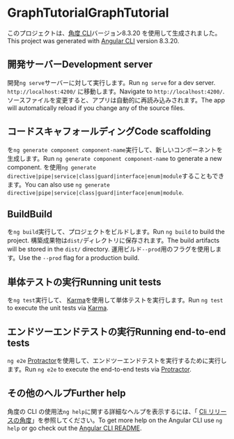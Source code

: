 # <a name="graphtutorial"></a><span data-ttu-id="2f84b-101">GraphTutorial</span><span class="sxs-lookup"><span data-stu-id="2f84b-101">GraphTutorial</span></span>

<span data-ttu-id="2f84b-102">このプロジェクトは、[角度 CLI](https://github.com/angular/angular-cli)バージョン8.3.20 を使用して生成されました。</span><span class="sxs-lookup"><span data-stu-id="2f84b-102">This project was generated with [Angular CLI](https://github.com/angular/angular-cli) version 8.3.20.</span></span>

## <a name="development-server"></a><span data-ttu-id="2f84b-103">開発サーバー</span><span class="sxs-lookup"><span data-stu-id="2f84b-103">Development server</span></span>

<span data-ttu-id="2f84b-104">開発`ng serve`サーバーに対して実行します。</span><span class="sxs-lookup"><span data-stu-id="2f84b-104">Run `ng serve` for a dev server.</span></span> <span data-ttu-id="2f84b-105">`http://localhost:4200/` に移動します。</span><span class="sxs-lookup"><span data-stu-id="2f84b-105">Navigate to `http://localhost:4200/`.</span></span> <span data-ttu-id="2f84b-106">ソースファイルを変更すると、アプリは自動的に再読み込みされます。</span><span class="sxs-lookup"><span data-stu-id="2f84b-106">The app will automatically reload if you change any of the source files.</span></span>

## <a name="code-scaffolding"></a><span data-ttu-id="2f84b-107">コードスキャフォールディング</span><span class="sxs-lookup"><span data-stu-id="2f84b-107">Code scaffolding</span></span>

<span data-ttu-id="2f84b-108">を`ng generate component component-name`実行して、新しいコンポーネントを生成します。</span><span class="sxs-lookup"><span data-stu-id="2f84b-108">Run `ng generate component component-name` to generate a new component.</span></span> <span data-ttu-id="2f84b-109">を使用`ng generate directive|pipe|service|class|guard|interface|enum|module`することもできます。</span><span class="sxs-lookup"><span data-stu-id="2f84b-109">You can also use `ng generate directive|pipe|service|class|guard|interface|enum|module`.</span></span>

## <a name="build"></a><span data-ttu-id="2f84b-110">Build</span><span class="sxs-lookup"><span data-stu-id="2f84b-110">Build</span></span>

<span data-ttu-id="2f84b-111">を`ng build`実行して、プロジェクトをビルドします。</span><span class="sxs-lookup"><span data-stu-id="2f84b-111">Run `ng build` to build the project.</span></span> <span data-ttu-id="2f84b-112">構築成果物は`dist/`ディレクトリに保存されます。</span><span class="sxs-lookup"><span data-stu-id="2f84b-112">The build artifacts will be stored in the `dist/` directory.</span></span> <span data-ttu-id="2f84b-113">運用ビルド`--prod`用のフラグを使用します。</span><span class="sxs-lookup"><span data-stu-id="2f84b-113">Use the `--prod` flag for a production build.</span></span>

## <a name="running-unit-tests"></a><span data-ttu-id="2f84b-114">単体テストの実行</span><span class="sxs-lookup"><span data-stu-id="2f84b-114">Running unit tests</span></span>

<span data-ttu-id="2f84b-115">を`ng test`実行して、 [Karma](https://karma-runner.github.io)を使用して単体テストを実行します。</span><span class="sxs-lookup"><span data-stu-id="2f84b-115">Run `ng test` to execute the unit tests via [Karma](https://karma-runner.github.io).</span></span>

## <a name="running-end-to-end-tests"></a><span data-ttu-id="2f84b-116">エンドツーエンドテストの実行</span><span class="sxs-lookup"><span data-stu-id="2f84b-116">Running end-to-end tests</span></span>

<span data-ttu-id="2f84b-117">`ng e2e` [Protractor](http://www.protractortest.org/)を使用して、エンドツーエンドテストを実行するために実行します。</span><span class="sxs-lookup"><span data-stu-id="2f84b-117">Run `ng e2e` to execute the end-to-end tests via [Protractor](http://www.protractortest.org/).</span></span>

## <a name="further-help"></a><span data-ttu-id="2f84b-118">その他のヘルプ</span><span class="sxs-lookup"><span data-stu-id="2f84b-118">Further help</span></span>

<span data-ttu-id="2f84b-119">角度の CLI の使用法`ng help`に関する詳細なヘルプを表示するには、「 [Cli リリースの角度](https://github.com/angular/angular-cli/blob/master/README.md)」を参照してください。</span><span class="sxs-lookup"><span data-stu-id="2f84b-119">To get more help on the Angular CLI use `ng help` or go check out the [Angular CLI README](https://github.com/angular/angular-cli/blob/master/README.md).</span></span>
